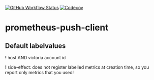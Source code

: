 [![GitHub Workflow Status](https://img.shields.io/github/workflow/status/gistart/prometheus-push-client/test-all)](https://github.com/gistart/prometheus-push-client/actions)
[![Codecov](https://img.shields.io/codecov/c/github/gistart/prometheus-push-client)](https://codecov.io/gh/gistart/prometheus-push-client)

# prometheus-push-client

## Default labelvalues

! host AND victoria account id

! side-effect: does not register labelled metrics at creation time, so you report only metrics that you used!
